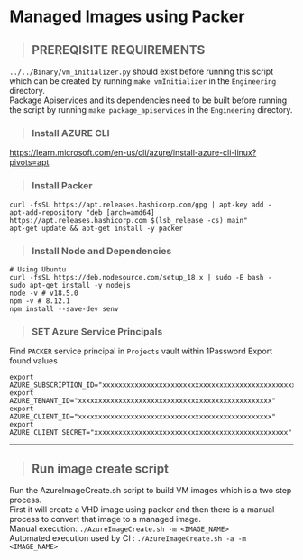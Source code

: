 # Managed Images using Packer

> ## PREREQISITE REQUIREMENTS
`../../Binary/vm_initializer.py` should exist before running this script which can be created by running `make vmInitializer` in the `Engineering` directory. \
Package Apiservices and its dependencies need to be built before running the script by running `make package_apiservices` in the `Engineering` directory.

> ### Install AZURE CLI
https://learn.microsoft.com/en-us/cli/azure/install-azure-cli-linux?pivots=apt

> ### Install Packer
```
curl -fsSL https://apt.releases.hashicorp.com/gpg | apt-key add -
apt-add-repository "deb [arch=amd64] https://apt.releases.hashicorp.com $(lsb_release -cs) main"
apt-get update && apt-get install -y packer
```

> ### Install Node and Dependencies
```
# Using Ubuntu
curl -fsSL https://deb.nodesource.com/setup_18.x | sudo -E bash -
sudo apt-get install -y nodejs
node -v # v18.5.0
npm -v # 8.12.1
npm install --save-dev senv
```

> ### SET Azure Service Principals
Find `PACKER` service principal in `Projects` vault within 1Password
Export found values
```
export AZURE_SUBSCRIPTION_ID="xxxxxxxxxxxxxxxxxxxxxxxxxxxxxxxxxxxxxxxxxxxxxxxx"
export AZURE_TENANT_ID="xxxxxxxxxxxxxxxxxxxxxxxxxxxxxxxxxxxxxxxxxxxxxxxx"
export AZURE_CLIENT_ID="xxxxxxxxxxxxxxxxxxxxxxxxxxxxxxxxxxxxxxxxxxxxxxxx"
export AZURE_CLIENT_SECRET="xxxxxxxxxxxxxxxxxxxxxxxxxxxxxxxxxxxxxxxxxxxxxxxx"
```

--------------------------------------------------------------------------------------------------
> ## Run image create script
Run the AzureImageCreate.sh script to build VM images which is a two step process. \
First it will create a VHD image using packer and then there is a manual process to convert that image to a managed image. \
Manual execution: `./AzureImageCreate.sh -m <IMAGE_NAME>` \
Automated execution used by CI : `./AzureImageCreate.sh -a -m <IMAGE_NAME>`

